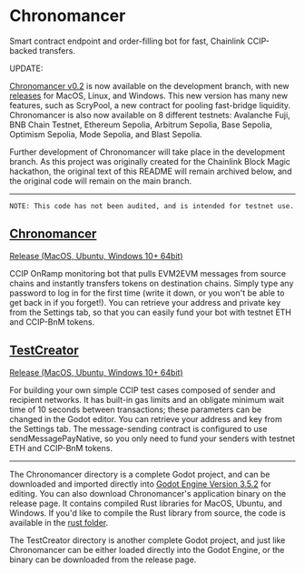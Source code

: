 # Chronomancer
Smart contract endpoint and order-filling bot for fast, Chainlink CCIP-backed transfers.

UPDATE:

[Chronomancer v0.2](https://github.com/Cactoidal/Chronomancer/tree/develop) is now available on the development branch, with new [releases](https://github.com/Cactoidal/Chronomancer/releases/tag/v0.2) for MacOS, Linux, and Windows.  This new version has many new features, such as ScryPool, a new contract for pooling fast-bridge liquidity.  Chronomancer is also now available on 8 different testnets: Avalanche Fuji, BNB Chain Testnet, Ethereum Sepolia, Arbitrum Sepolia, Base Sepolia, Optimism Sepolia, Mode Sepolia, and Blast Sepolia.

Further development of Chronomancer will take place in the development branch.  As this project was originally created for the Chainlink Block Magic hackathon, the original text of this README will remain archived below, and the original code will remain on the main branch.

____

`NOTE: This code has not been audited, and is intended for testnet use.`

## [Chronomancer](https://github.com/Cactoidal/Chronomancer/tree/main/Chronomancer)
[Release (MacOS, Ubuntu, Windows 10+ 64bit)](https://github.com/Cactoidal/Chronomancer/releases/tag/Chronomancer)

CCIP OnRamp monitoring bot that pulls EVM2EVM messages from source chains and instantly transfers tokens on destination chains.  Simply type any password to log in for the first time (write it down, or you won't be able to get back in if you forget!).   You can retrieve your address and private key from the Settings tab, so that you can easily fund your bot with testnet ETH and CCIP-BnM tokens.

## [TestCreator](https://github.com/Cactoidal/Chronomancer/tree/main/TestCreator)
[Release (MacOS, Ubuntu, Windows 10+ 64bit)](https://github.com/Cactoidal/Chronomancer/releases/tag/Chronomancer)  

For building your own simple CCIP test cases composed of sender and recipient networks.  It has built-in gas limits and an obligate minimum wait time of 10 seconds between transactions; these parameters can be changed in the Godot editor.  You can retrieve your address and key from the Settings tab.  The message-sending contract is configured to use sendMessagePayNative, so you only need to fund your senders with testnet ETH and CCIP-BnM tokens.
_______
The Chronomancer directory is a complete Godot project, and can be downloaded and imported directly into [Godot Engine Version 3.5.2](https://github.com/godotengine/godot/releases/tag/3.5.2-stable) for editing.  You can also download Chronomancer's application binary on the release page.  It contains compiled Rust libraries for MacOS, Ubuntu, and Windows.  If you'd like to compile the Rust library from source, the code is available in the [rust folder](https://github.com/Cactoidal/Chronomancer/tree/main/rust).

The TestCreator directory is another complete Godot project, and just like Chronomancer can be either loaded directly into the Godot Engine, or the binary can be downloaded from the release page.
